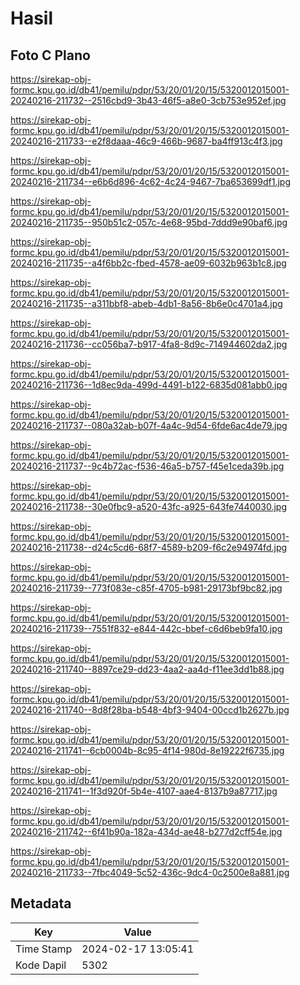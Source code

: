 # Hasil

## Foto C Plano

https://sirekap-obj-formc.kpu.go.id/db41/pemilu/pdpr/53/20/01/20/15/5320012015001-20240216-211732--2516cbd9-3b43-46f5-a8e0-3cb753e952ef.jpg

https://sirekap-obj-formc.kpu.go.id/db41/pemilu/pdpr/53/20/01/20/15/5320012015001-20240216-211733--e2f8daaa-46c9-466b-9687-ba4ff913c4f3.jpg

https://sirekap-obj-formc.kpu.go.id/db41/pemilu/pdpr/53/20/01/20/15/5320012015001-20240216-211734--e6b6d896-4c62-4c24-9467-7ba653699df1.jpg

https://sirekap-obj-formc.kpu.go.id/db41/pemilu/pdpr/53/20/01/20/15/5320012015001-20240216-211735--950b51c2-057c-4e68-95bd-7ddd9e90baf6.jpg

https://sirekap-obj-formc.kpu.go.id/db41/pemilu/pdpr/53/20/01/20/15/5320012015001-20240216-211735--a4f6bb2c-fbed-4578-ae09-6032b963b1c8.jpg

https://sirekap-obj-formc.kpu.go.id/db41/pemilu/pdpr/53/20/01/20/15/5320012015001-20240216-211735--a311bbf8-abeb-4db1-8a56-8b6e0c4701a4.jpg

https://sirekap-obj-formc.kpu.go.id/db41/pemilu/pdpr/53/20/01/20/15/5320012015001-20240216-211736--cc056ba7-b917-4fa8-8d9c-714944602da2.jpg

https://sirekap-obj-formc.kpu.go.id/db41/pemilu/pdpr/53/20/01/20/15/5320012015001-20240216-211736--1d8ec9da-499d-4491-b122-6835d081abb0.jpg

https://sirekap-obj-formc.kpu.go.id/db41/pemilu/pdpr/53/20/01/20/15/5320012015001-20240216-211737--080a32ab-b07f-4a4c-9d54-6fde6ac4de79.jpg

https://sirekap-obj-formc.kpu.go.id/db41/pemilu/pdpr/53/20/01/20/15/5320012015001-20240216-211737--9c4b72ac-f536-46a5-b757-f45e1ceda39b.jpg

https://sirekap-obj-formc.kpu.go.id/db41/pemilu/pdpr/53/20/01/20/15/5320012015001-20240216-211738--30e0fbc9-a520-43fc-a925-643fe7440030.jpg

https://sirekap-obj-formc.kpu.go.id/db41/pemilu/pdpr/53/20/01/20/15/5320012015001-20240216-211738--d24c5cd6-68f7-4589-b209-f6c2e94974fd.jpg

https://sirekap-obj-formc.kpu.go.id/db41/pemilu/pdpr/53/20/01/20/15/5320012015001-20240216-211739--773f083e-c85f-4705-b981-29173bf9bc82.jpg

https://sirekap-obj-formc.kpu.go.id/db41/pemilu/pdpr/53/20/01/20/15/5320012015001-20240216-211739--7551f832-e844-442c-bbef-c6d6beb9fa10.jpg

https://sirekap-obj-formc.kpu.go.id/db41/pemilu/pdpr/53/20/01/20/15/5320012015001-20240216-211740--8897ce29-dd23-4aa2-aa4d-f11ee3dd1b88.jpg

https://sirekap-obj-formc.kpu.go.id/db41/pemilu/pdpr/53/20/01/20/15/5320012015001-20240216-211740--8d8f28ba-b548-4bf3-9404-00ccd1b2627b.jpg

https://sirekap-obj-formc.kpu.go.id/db41/pemilu/pdpr/53/20/01/20/15/5320012015001-20240216-211741--6cb0004b-8c95-4f14-980d-8e19222f6735.jpg

https://sirekap-obj-formc.kpu.go.id/db41/pemilu/pdpr/53/20/01/20/15/5320012015001-20240216-211741--1f3d920f-5b4e-4107-aae4-8137b9a87717.jpg

https://sirekap-obj-formc.kpu.go.id/db41/pemilu/pdpr/53/20/01/20/15/5320012015001-20240216-211742--6f41b90a-182a-434d-ae48-b277d2cff54e.jpg

https://sirekap-obj-formc.kpu.go.id/db41/pemilu/pdpr/53/20/01/20/15/5320012015001-20240216-211733--7fbc4049-5c52-436c-9dc4-0c2500e8a881.jpg


## Metadata

| Key        | Value               |
| ---------- | ------------------- |
| Time Stamp | 2024-02-17 13:05:41 |
| Kode Dapil | 5302                |



